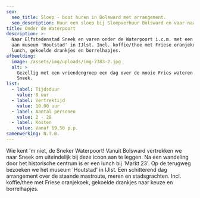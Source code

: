 ```yaml
---
seo:
  seo_title: Sloep - boot huren in Bolsward met arrangement.
  seo_description: Huur een sloep bij Sloepverhuur Bolsward en vaar naar de waterpoort in Sneek
title: Onder de Waterpoort
description: >-
  Naar Elfstedenstad Sneek en varen onder de Waterpoort i.c.m. met een bezoek
  aan museum 'Houtstad' in IJlst. Incl. koffie/thee met Friese oranjekoek,
  lunch, gekoelde drankjes en borrelhapjes.
afbeelding:
  image: /assets/img/uploads/img-7383-2.jpg
  alt: >
    Gezellig met een vriendengroep een dag over de mooie Fries wateren naar
    Sneek.
list:
  - label: Tijdsduur
    value: 8 uur
  - label: Vertrektijd
    value: 10.00 uur
  - label: Aantal personen
    value: 2 - 28
  - label: Kosten
    value: Vanaf 69,50 p.p.
samenwerking: N.T.B.
---
```


Wie kent 'm niet, de Sneker Waterpoort\! Vanuit Bolsward vertrekken we naar Sneek om uiteindelijk bij deze icoon aan te leggen. Na een wandeling door het historische centrum is er een lunch bij 'Markt 23'. Op de terugweg bezoeken we het museum 'Houtstad' in IJlst. Een schitterend dag arrangement over de staande mastroute, meren en stadsgrachten. Incl. koffie/thee met Friese oranjekoek, gekoelde drankjes naar keuze en borrelhapjes.
